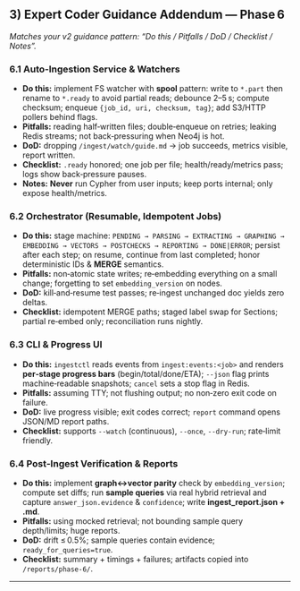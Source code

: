 ## 3) **Expert Coder Guidance Addendum — Phase 6**

*Matches your v2 guidance pattern: “Do this / Pitfalls / DoD / Checklist / Notes”.*

### **6.1 Auto‑Ingestion Service & Watchers**

* **Do this:** implement FS watcher with **spool** pattern: write to `*.part` then rename to `*.ready` to avoid partial reads; debounce 2–5 s; compute checksum; enqueue `{job_id, uri, checksum, tag}`; add S3/HTTP pollers behind flags.
* **Pitfalls:** reading half‑written files; double‑enqueue on retries; leaking Redis streams; not back‑pressuring when Neo4j is hot.
* **DoD:** dropping `/ingest/watch/guide.md` → job succeeds, metrics visible, report written.
* **Checklist:** `.ready` honored; one job per file; health/ready/metrics pass; logs show back‑pressure pauses.
* **Notes:** **Never** run Cypher from user inputs; keep ports internal; only expose health/metrics.

### **6.2 Orchestrator (Resumable, Idempotent Jobs)**

* **Do this:** stage machine: `PENDING → PARSING → EXTRACTING → GRAPHING → EMBEDDING → VECTORS → POSTCHECKS → REPORTING → DONE|ERROR`; persist after each step; on resume, continue from last completed; honor deterministic IDs & **MERGE** semantics.
* **Pitfalls:** non‑atomic state writes; re‑embedding everything on a small change; forgetting to set `embedding_version` on nodes.
* **DoD:** kill‑and‑resume test passes; re‑ingest unchanged doc yields zero deltas.
* **Checklist:** idempotent MERGE paths; staged label swap for Sections; partial re‑embed only; reconciliation runs nightly.

### **6.3 CLI & Progress UI**

* **Do this:** `ingestctl` reads events from `ingest:events:<job>` and renders **per‑stage progress bars** (begin/total/done/ETA); `--json` flag prints machine‑readable snapshots; `cancel` sets a stop flag in Redis.
* **Pitfalls:** assuming TTY; not flushing output; no non‑zero exit code on failure.
* **DoD:** live progress visible; exit codes correct; `report` command opens JSON/MD report paths.
* **Checklist:** supports `--watch` (continuous), `--once`, `--dry-run`; rate‑limit friendly.

### **6.4 Post‑Ingest Verification & Reports**

* **Do this:** implement **graph↔vector parity** check by `embedding_version`; compute set diffs; run **sample queries** via real hybrid retrieval and capture `answer_json.evidence` & `confidence`; write **ingest_report.json + .md**.
* **Pitfalls:** using mocked retrieval; not bounding sample query depth/limits; huge reports.
* **DoD:** drift ≤ 0.5%; sample queries contain evidence; `ready_for_queries=true`.
* **Checklist:** summary + timings + failures; artifacts copied into `/reports/phase-6/`.

---
